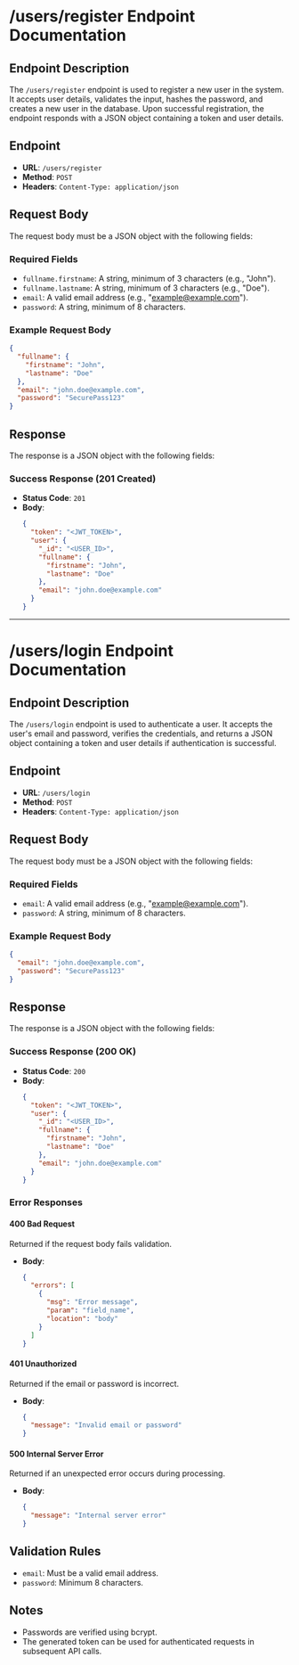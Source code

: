 # /users/register Endpoint Documentation

## Endpoint Description
The `/users/register` endpoint is used to register a new user in the system. It accepts user details, validates the input, hashes the password, and creates a new user in the database. Upon successful registration, the endpoint responds with a JSON object containing a token and user details.

## Endpoint
- **URL**: `/users/register`
- **Method**: `POST`
- **Headers**: `Content-Type: application/json`

## Request Body
The request body must be a JSON object with the following fields:

### Required Fields
- `fullname.firstname`: A string, minimum of 3 characters (e.g., "John").
- `fullname.lastname`: A string, minimum of 3 characters (e.g., "Doe").
- `email`: A valid email address (e.g., "example@example.com").
- `password`: A string, minimum of 8 characters.

### Example Request Body
```json
{
  "fullname": {
    "firstname": "John",
    "lastname": "Doe"
  },
  "email": "john.doe@example.com",
  "password": "SecurePass123"
}
```

## Response
The response is a JSON object with the following fields:

### Success Response (201 Created)
- **Status Code**: `201`
- **Body**:
  ```json
  {
    "token": "<JWT_TOKEN>",
    "user": {
      "_id": "<USER_ID>",
      "fullname": {
        "firstname": "John",
        "lastname": "Doe"
      },
      "email": "john.doe@example.com"
    }
  }
  ```

---

# /users/login Endpoint Documentation

## Endpoint Description
The `/users/login` endpoint is used to authenticate a user. It accepts the user's email and password, verifies the credentials, and returns a JSON object containing a token and user details if authentication is successful.

## Endpoint
- **URL**: `/users/login`
- **Method**: `POST`
- **Headers**: `Content-Type: application/json`

## Request Body
The request body must be a JSON object with the following fields:

### Required Fields
- `email`: A valid email address (e.g., "example@example.com").
- `password`: A string, minimum of 8 characters.

### Example Request Body
```json
{
  "email": "john.doe@example.com",
  "password": "SecurePass123"
}
```

## Response
The response is a JSON object with the following fields:

### Success Response (200 OK)
- **Status Code**: `200`
- **Body**:
  ```json
  {
    "token": "<JWT_TOKEN>",
    "user": {
      "_id": "<USER_ID>",
      "fullname": {
        "firstname": "John",
        "lastname": "Doe"
      },
      "email": "john.doe@example.com"
    }
  }
  ```

### Error Responses
#### 400 Bad Request
Returned if the request body fails validation.
- **Body**:
  ```json
  {
    "errors": [
      {
        "msg": "Error message",
        "param": "field_name",
        "location": "body"
      }
    ]
  }
  ```

#### 401 Unauthorized
Returned if the email or password is incorrect.
- **Body**:
  ```json
  {
    "message": "Invalid email or password"
  }
  ```

#### 500 Internal Server Error
Returned if an unexpected error occurs during processing.
- **Body**:
  ```json
  {
    "message": "Internal server error"
  }
  ```

## Validation Rules
- `email`: Must be a valid email address.
- `password`: Minimum 8 characters.

## Notes
- Passwords are verified using bcrypt.
- The generated token can be used for authenticated requests in subsequent API calls.
